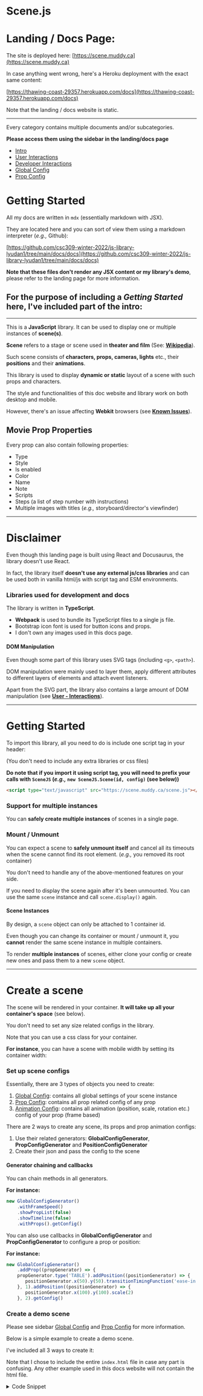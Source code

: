 # Scene.js

# Landing / Docs Page:

The site is deployed here: [https://scene.muddy.ca](https://scene.muddy.ca)

In case anything went wrong, here's a Heroku deployment with the exact same content:

[https://thawing-coast-29357.herokuapp.com/docs](https://thawing-coast-29357.herokuapp.com/docs)

Note that  the landing / docs website is static.

---

Every category contains multiple documents and/or subcategories.

**Please access them using the sidebar in the landing/docs page**

* [Intro](https://scene.muddy.ca/docs/intro)
* [User Interactions](https://scene.muddy.ca/docs/user-interactions)
* [Developer Interactions](https://scene.muddy.ca/docs/developer-interactions/)
* [Global Config](https://scene.muddy.ca/docs/global-config/)
* [Prop Config](https://scene.muddy.ca/docs/prop-config/)

# Getting Started

All my docs are written in `mdx` (essentially markdown with JSX).

They are located here and you can sort of view them using a markdown interpreter (*e.g.,* Github):

[https://github.com/csc309-winter-2022/js-library-lyudan1/tree/main/docs/docs](https://github.com/csc309-winter-2022/js-library-lyudan1/tree/main/docs/docs)

**Note that these files don't render any JSX content or my library's demo**, please refer to the landing page for more information.

## For the purpose of including a *Getting Started* here, I've included part of the intro:

---

This is a **JavaScript** library. It can be used to display one or multiple instances of **scene(s)**.

**Scene** refers to a stage or scene used in **theater and film** (See: **[Wikipedia](https://en.wikipedia.org/wiki/Blocking_(stage))**).

Such scene consists of **characters, props, cameras, lights** etc., their **positions** and their **animations**.

This library is used to display **dynamic or static** layout of a scene with such props and characters.

The style and functionalities of this doc website and library work on both desktop and mobile.

However, there's an issue affecting **Webkit** browsers (see **[Known Issues](known-issues)**).

## Movie Prop Properties

Every prop can also contain following properties:
* Type
* Style
* Is enabled
* Color
* Name
* Note
* Scripts
* Steps (a list of step number with instructions)
* Multiple images with titles (*e.g.,* storyboard/director's viewfinder)

---

# Disclaimer

Even though this landing page is built using React and Docusaurus, the library doesn't use React.

In fact, the library itself **doesn't use any external js/css libraries** and can be used both in vanilla html/js with script tag and ESM environments.


### Libraries used for development and docs

The library is written in **TypeScript**.

* **Webpack** is used to bundle its TypeScript files to a single js file.
* Bootstrap icon font is used for button icons and props.
* I don't own any images used in this docs page.

#### DOM Manipulation

Even though some part of this library uses SVG tags (including `<g>`, `<path>`).

DOM manipulation were mainly used to layer them,
apply different attributes to different layers of elements and attach event listeners.

Apart from the SVG part, the library also contains a large amount of DOM manipulation (see **[User - Interactions](user-interactions)**).

---

# Getting Started

To import this library, all you need to do is include one script tag in your header:

(You don't need to include any extra libraries or css files)


**Do note that if you import it using script tag,
you will need to prefix your calls with `SceneJS` (*e.g.,* `new SceneJS.Scene(id, config)` (see below))**


```html
<script type="text/javascript" src="https://scene.muddy.ca/scene.js"></script>
```

### Support for multiple instances

You can **safely create multiple instances** of scenes in a single page.

### Mount / Unmount

You can expect a scene to **safely unmount itself** and cancel all its timeouts
when the scene cannot find its root element. (*e.g.,* you removed its root container)

You don't need to handle any of the above-mentioned features on your side.

If you need to display the scene again after it's been unmounted. You can use the same `scene` instance and call `scene.display()` again.


#### Scene Instances

By design, a `scene` object can only be attached to 1 container id.

Even though you can change its container or mount / unmount it, you **cannot** render the same scene instance in multiple containers.

To render **multiple instances** of scenes, either clone your config or create new ones and pass them to a new `scene` object.

---

# Create a scene

The scene will be rendered in your container. **It will take up all your container's space** (see below).

You don't need to set any size related configs in the library.

Note that you can use a css class for your container.

**For instance**, you can have a scene with mobile width by setting its container width:

### Set up scene configs

Essentially, there are 3 types of objects you need to create:

1. [Global Config](global-config): contains all global settings of your scene instance
2. [Prop Config](prop-config): contains all prop related config of any prop
3. [Animation Config](prop-config/animation-config/what-is-animation-config): contains all animation (position, scale, rotation etc.) config of your prop (frame based)


There are 2 ways to create any scene, its props and prop animation configs:

1. Use their related generators: **GlobalConfigGenerator**, **PropConfigGenerator** and **PositionConfigGenerator**
2. Create their json and pass the config to the scene

#### Generator chaining and callbacks

You can chain methods in all generators.

**For instance:**

```js
new GlobalConfigGenerator()
    .withFrameSpeed()
    .showPropList(false)
    .showTimeline(false)
    .withProps().getConfig()
```

You can also use callbacks in **GlobalConfigGenerator** and **PropConfigGenerator** to configure a prop or position:

**For instance:**

```js
new GlobalConfigGenerator()
    .addProp((propGenerator) => {
    propGenerator.type('TABLE').addPosition((positionGenerator) => {
       positionGenerator.x(50).y(50).transitionTimingFunction('ease-in')
    }, 1).addPosition((positionGenerator) => {
       positionGenerator.x(100).y(100).scale(2)
    }, 2).getConfig()
```

### Create a demo scene

Please see sidebar [Global Config](global-config) and [Prop Config](prop-config) for more information.

Below is a simple example to create a demo scene.

I've included all 3 ways to create it:

Note that I chose to include the entire `index.html` file in case any part is confusing. Any other example used in this docs website will not contain the html file.

<details>
    <summary>Code Snippet</summary>

#### Using Global Config Generator Chaining

```html title="index.html"
<!DOCTYPE html>
<html lang="en">
<head>
<meta charset="UTF-8">
<title>Scene.js demo</title>
<script type="text/javascript" src="https://scene.muddy.ca/scene.js"></script>
<body>

<div id="some-container-id" style="width: 800px; height: 600px"></div>

<script defer>
    const globalConfigGenerator = new SceneJS.GlobalConfigGenerator()
    .defaultOpenToolbar(false)
    .autoPlay(true)
    .addProp((generator) => {
    generator.type('TABLE').addPosition((positionGenerator) => {
        positionGenerator.x(50).y(50)
    }, 1).addPosition((positionGenerator) => {
        positionGenerator.x(90).y(90)
    }, 2)
})
    .addProp((generator) => {
    generator.type('CAMERA').addPosition((positionGenerator) => {
        positionGenerator.x(200).y(200)
    }, 1).addPosition((positionGenerator) => {
        positionGenerator.x(50).y(50)
    }, 2)
})
    const scene = new SceneJS.Scene('some-container-id', globalConfigGenerator.getConfig())
    scene.display();
</script>

</body>
</html>
```

---

#### Using json config

```html
<!DOCTYPE html>
<html lang="en">
<head>
<meta charset="UTF-8">
<title>Scene.js demo</title>
<script type="text/javascript" src="https://scene.muddy.ca/scene.js"></script>
<body>

<div id="some-container-id" style="width: 800px; height: 600px"></div>

<script defer>
    const config = {
    "frameSpeed": {},
    "props": [
    {
        "frameAnimationConfig": {
        "1": {
        "x": 50,
        "y": 50
    },
        "2": {
        "x": 90,
        "y": 90
    }
    },
        "type": "TABLE"
    },
    {
        "frameAnimationConfig": {
        "1": {
        "x": 200,
        "y": 200
    },
        "2": {
        "x": 50,
        "y": 50
    }
    },
        "type": "CAMERA"
    }
    ],
    "defaultOpenToolbar": false,
    "autoPlay": true
}
    const scene = new SceneJS.Scene('some-container-id', config)
    scene.display();
</script>

</body>
</html>
```

---

#### Using separate generators

```html
<!DOCTYPE html>
<html lang="en">
<head>
<meta charset="UTF-8">
<title>Scene.js demo</title>
<script type="text/javascript" src="https://scene.muddy.ca/scene.js"></script>
<body>

<div id="some-container-id" style="width: 800px; height: 600px"></div>

<script defer>
    const tableProp = new SceneJS.PropConfigGenerator().type('TABLE')
    const tableFrame1 = new SceneJS.PositionConfigGenerator().x(50).y(50)
    const tableFrame2 = new SceneJS.PositionConfigGenerator().x(90).y(90)

    tableProp.withPosition(1, tableFrame1)
    tableProp.withPosition(2, tableFrame2)

    const cameraProp = new SceneJS.PropConfigGenerator().type('CAMERA')
    const cameraFrame1 = new SceneJS.PositionConfigGenerator().x(200).y(200)
    const cameraFrame2 = new SceneJS.PositionConfigGenerator().x(50).y(50)

    cameraProp.withPosition(1, cameraFrame1)
    cameraProp.withPosition(2, cameraFrame2)

    const config = new SceneJS.GlobalConfigGenerator()
    .defaultOpenToolbar(false)
    .autoPlay(true)
    .withProps([tableProp, cameraProp]).getConfig()
    console.log(config)
    const scene = new SceneJS.Scene('some-container-id', config)
    scene.display();
</script>

</body>
</html>
```

</details>